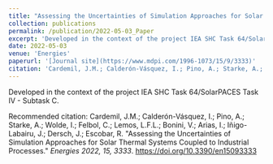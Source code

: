 ```yaml
---
title: "Assessing the Uncertainties of Simulation Approaches for Solar Thermal Systems Coupled to Industrial Processes"
collection: publications
permalink: /publication/2022-05-03_Paper
excerpt: 'Developed in the context of the project IEA SHC Task 64/SolarPACES Task IV - Subtask C.'
date: 2022-05-03
venue: 'Energies'
paperurl: '[Journal site](https://www.mdpi.com/1996-1073/15/9/3333)'
citation: 'Cardemil, J.M.; Calderón-Vásquez, I.; Pino, A.; Starke, A.; Wolde, I.; Felbol, C.; Lemos, L.F.L.; Bonini, V.; Arias, I.; Iñigo-Labairu, J.; Dersch, J.; Escobar, R. &quot;Assessing the Uncertainties of Simulation Approaches for Solar Thermal Systems Coupled to Industrial Processes.&quot; <i>Energies 2022, 15, 3333</i>. https://doi.org/10.3390/en15093333'
---
```


Developed in the context of the project IEA SHC Task 64/SolarPACES Task IV - Subtask C.

Recommended citation: Cardemil, J.M.; Calderón-Vásquez, I.; Pino, A.; Starke, A.; Wolde, I.; Felbol, C.; Lemos, L.F.L.; Bonini, V.; Arias, I.; Iñigo-Labairu, J.; Dersch, J.; Escobar, R. &quot;Assessing the Uncertainties of Simulation Approaches for Solar Thermal Systems Coupled to Industrial Processes.&quot; <i>Energies 2022, 15, 3333</i>. https://doi.org/10.3390/en15093333
